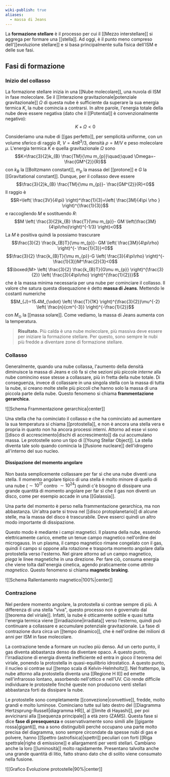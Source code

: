 ```yaml
---
wiki-publish: true
aliases:
  - massa di Jeans
---
```

La **formazione stellare** è il processo per cui il [[Mezzo interstellare]] si aggrega per formare una [[stella]]. Ad oggi, è il punto meno compreso dell'[[evoluzione stellare]] e si basa principalmente sulla fisica dell'ISM e delle sue fasi.
## Fasi di formazione
### Inizio del collasso
La formazione stellare inizia in una [[Nube molecolare]], una nuvola di ISM in fase molecolare. Se il [[Interazione gravitazionale|potenziale gravitazionale]] $\Omega$ di questa nube è sufficiente da superare la sua energia termica $K$, la nube comincia a contrarsi. In altre parole, l'energia totale della nube deve essere negativa (dato che il [[Potential]] è convenzionalmente negativo):
$$K+\Omega<0$$

Consideriamo una nube di [[gas perfetto]], per semplicità uniforme, con un volume sferico di raggio $R$, $V=4\pi R^{3}/3$, densità $\rho=M/V$ e peso molecolare $\mu$. L'energia termica $K$ e quella gravitazionale $\Omega$ sono
$$K=\frac{3}{2}k_{B} \frac{TM}{\mu m_{p}}\quad;\quad \Omega=-\frac{GM^{2}}{R}$$
con $k_B$ la [[Boltzmann constant]], $m_{p}$ la massa del [[protone]] e $G$ la [[Gravitational constant]]. Dunque, per il collasso deve essere
$$\frac{3}{2}k_{B} \frac{TM}{\mu m_{p}}- \frac{GM^{2}}{R}<0$$
Il raggio è
$$R=\left( \frac{3V}{4\pi} \right)^\frac{1}{3}=\left( \frac{3M}{4\pi \rho } \right)^{\frac{1}{3}}$$
e raccogliendo $M$ e sostituendo $R$:
$$M \left( \frac{3}{2}k_{B} \frac{T}{\mu m_{p}}- GM \left(\frac{3M}{4\pi\rho}\right)^{-1/3} \right)<0$$
La $M$ è positiva quindi la possiamo trascurare
$$\frac{3}{2} \frac{k_{B}T}{\mu m_{p}}- GM \left( \frac{3M}{4\pi\rho} \right)^{- \frac{1}{3}}<0$$
$$\frac{3}{2} \frac{k_{B}T}{\mu m_{p}}-G \left( \frac{3}{4\pi\rho} \right)^{- \frac{1}{3}}M^\frac{2}{3}<0$$
$$\boxed{M> \left( \frac{3}{2} \frac{k_{B}T}{G\mu m_{p}} \right)^{\frac{3}{2}} \left( \frac{3}{4\pi\rho} \right)^{\frac{1}{2}}}$$
che è la massa minima necessaria per una nube per cominciare il collasso. Il valore che satura questa disequazione è detto **massa di Jeans**. Mettendo le costanti numeriche
$$M_{J}=15.4M_{\odot} \left( \frac{T}{1K} \right)^{\frac{3}{2}}\mu^{-2} \left( \frac{n}{cm^{-3}} \right)^{-\frac{1}{2}}$$
con $M_{\odot}$ la [[massa solare]]. Come vediamo, la massa di Jeans aumenta con la temperatura.

> **Risultato.** Più calda è una nube molecolare, più massiva deve essere per iniziare la formazione stellare. Per questo, sono sempre le nubi più fredde a diventare zone di formazione stellare.
### Collasso
Generalmente, quando una nube collassa, l'aumento della densità diminuisce la massa di Jeans e ciò fa si che sezioni più piccole *interne* alla nube comincino esse stesse a collassare, più in fretta della nube totale. Di conseguenza, invece di collassare in una singola stella con la massa di tutta la nube, si creano molte stelle più piccoli che hanno solo la massa di una piccola parte della nube. Questo fenomeno si chiama **frammentazione gerarchica**.

![[Schema Frammentazione gerarchica|center]]

Una stella che ha cominciato il collasso e che ha cominciato ad aumentare la sua temperatura si chiama [[protostella]], e non è ancora una stella vera e propria in quanto non ha ancora processi interni. Attorno ad esse vi sono [[disco di accrescimento|dischi di accrescimento]] da cui accumulano massa. Le protostelle sono un tipo di [[Young Stellar Object]]. La stella diventa tale solo quando comincia la [[fusione nucleare]] dell'idrogeno all'interno del suo nucleo.
#### Dissipazione del momento angolare
Non basta semplicemente collassare per far sì che una nube diventi una stella. Il momento angolare tipico di una stella è molto minore di quello di una nube ($\sim10^{17}$ contro $\sim10^{24}$) quindi c'è bisogno di dissipare una grande quantità di momento angolare per far sì che il gas non diventi un disco, come per esempio accade in una [[Galassia]].

Una parte del momento è perso nella frammentazione gerarchica, ma non abbastanza. Un'altra parte si trova nel [[disco protoplanetario]] di alcune stelle, ma la massa del disco è trascurabile. Deve esserci quindi un altro modo importante di dissipazione.

Questo modo è mediante i campi magnetici. Il plasma della nube, essendo elettricamente carico, emette un tenue campo magnetico nell'ordine dei microgauss. In un plasma, il campo magnetico rimane congelato con il gas, quindi il campo si oppone alla rotazione e trasporta momento angolare dalla protostella verso l'esterno. Nel girare attorno ad un campo magnetico, *piega* le linee magnetiche in una direzione. Per fare ciò, consuma energia che viene tolta dall'energia cinetica, agendo praticamente come *attrito magnetico*. Questo fenomeno si chiama **magnetic braking**.

![[Schema Rallentamento magnetico|100%|center]]
### Contrazione
Nel perdere momento angolare, la protostella si contrae sempre di più. A differenza di una stella "viva", questo processo non è governato dal [[teorema del viriale]]. Infatti, la nube è otticamente sottile e quasi tutta l'energia termica viene [[irradiazione|irradiata]] verso l'esterno, quindi può continuare a collassare e accumulare potenziale gravitazionale. La fase di contrazione dura circa un [[tempo dinamico]], che è nell'ordine dei milioni di anni per ISM in fase molecolare.

La contrazione tende a formare un nucleo più denso. Ad un certo punto, il gas diventa abbastanza denso da diventare opaco. A questo punto, l'irradiazione di energia diventa inefficiente ed entra in gioco il teorema del viriale, ponendo la protostella in quasi-equilibrio idrostatico. A questo punto, il nucleo si contrae sul [[tempo scala di Kelvin-Helmholtz]]. Nel frattempo, la nube attorno alla protostella diventa una [[Regione H II]] ed emette nell'infrarosso lontano, assorbendo nell'ottico e nell'UV. Ciò rende difficile individuare le protostelle finché queste non producono venti stellari abbastanza forti da dissipare la nube.

Le protostelle sono completamente [[convezione|convettive]], fredde, molto grandi e molto luminose. Cominciano tutte sul lato destro del [[Diagramma Hertzsprung-Russell|diagramma HR]], al [[limite di Hayashi]], per poi avvicinarsi alla [[sequenza principale]] a età zero (ZAMS). Questa fase si dice **fase di presequenza** e osservativamente sono simili alle [[gigante rossa|giganti]], ma a sono distinguibili perché occupano una parte molto precisa del diagramma, sono sempre circondate da spesse nubi di gas e polvere, hanno [[Spettro (astrofisica)|spettri]] peculiari con forti [[Riga spettrale|righe di emissione]] e allargamenti per venti stellari. Cambiano anche la loro [[luminosità]] molto rapidamente. Presentano talvolta anche una grande quantità di litio, fatto strano dato che di solito viene consumato nella fusione.

![[Grafico Evoluzione protostelle|90%|center]]
